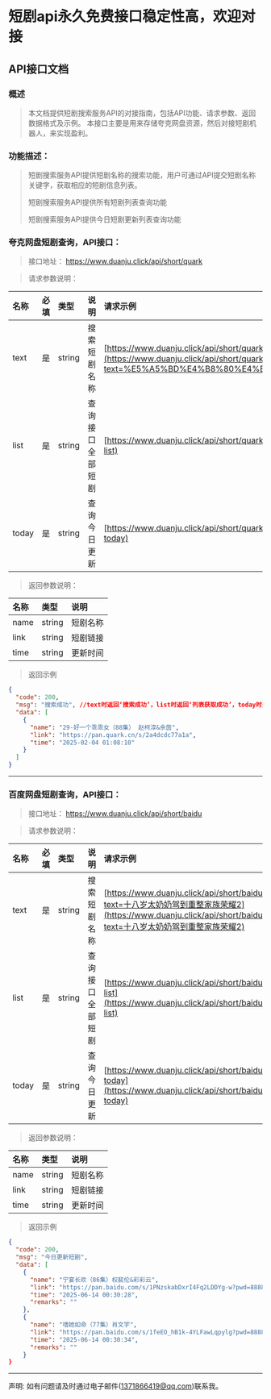 # 短剧api永久免费接口稳定性高，欢迎对接

## API接口文档





### 概述

> 本文档提供短剧搜索服务API的对接指南，包括API功能、请求参数、返回数据格式及示例。 本接口主要是用来存储夸克网盘资源，然后对接短剧机器人，来实现盈利。

### 功能描述：

> 短剧搜索服务API提供短剧名称的搜索功能，用户可通过API提交短剧名称关键字，获取相应的短剧信息列表。
>
> 短剧搜索服务API提供所有短剧列表查询功能
>
> 短剧搜索服务API提供今日短剧更新列表查询功能



### 夸克网盘短剧查询，API接口：

> 接口地址： https://www.duanju.click/api/short/quark

> 请求参数说明：

| 名称  | 必填 | 类型   | 说明             | 请求示例                                                     |
| :---- | :--- | :----- | :--------------- | :----------------------------------------------------------- |
| text  | 是   | string | 搜索短剧名称     | [https://www.duanju.click/api/short/quark?text=好一个乖乖女](https://www.duanju.click/api/short/quark?text=%E5%A5%BD%E4%B8%80%E4%B8%AA%E4%B9%96%E4%B9%96%E5%A5%B3) |
| list  | 是   | string | 查询接口全部短剧 | [https://www.duanju.click/api/short/quark?list](https://www.duanju.click/api/short/quark?list) |
| today | 是   | string | 查询今日更新     | [https://www.duanju.click/api/short/quark?today](https://www.duanju.click/api/short/quark?today) |

> 返回参数说明：

| 名称 | 类型   | 说明     |
| :--- | :----- | :------- |
| name | string | 短剧名称 |
| link | string | 短剧链接 |
| time | string | 更新时间 |

> 返回示例

```json
{
  "code": 200,
  "msg": "搜索成功", //text时返回‘搜索成功’，list时返回‘列表获取成功’，today时返回‘今日更新’
  "data": [
    {
      "name": "29-好一个乖乖女（88集） 赵柯淳&余茵",
      "link": "https://pan.quark.cn/s/2a4dcdc77a1a",
      "time": "2025-02-04 01:08:10"
    }
  ]
}
```

------

### 百度网盘短剧查询，API接口：

> 接口地址： https://www.duanju.click/api/short/baidu

> 请求参数说明：

| 名称  | 必填 | 类型   | 说明             | 请求示例                                                     |
| :---- | :--- | :----- | :--------------- | :----------------------------------------------------------- |
| text  | 是   | string | 搜索短剧名称     | [https://www.duanju.click/api/short/baidu?text=十八岁太奶奶驾到重整家族荣耀2](https://www.duanju.click/api/short/baidu?text=十八岁太奶奶驾到重整家族荣耀2) |
| list  | 是   | string | 查询接口全部短剧 | [https://www.duanju.click/api/short/baidu?list](https://www.duanju.click/api/short/baidu?list) |
| today | 是   | string | 查询今日更新     | [https://www.duanju.click/api/short/baidu?today](https://www.duanju.click/api/short/baidu?today) |

> 返回参数说明：

| 名称 | 类型   | 说明     |
| :--- | :----- | :------- |
| name | string | 短剧名称 |
| link | string | 短剧链接 |
| time | string | 更新时间 |

> 返回示例

```json
{
  "code": 200,
  "msg": "今日更新短剧",
  "data": [
    {
      "name": "宁宴长欢（86集）权裴伦&彩彩云",
      "link": "https://pan.baidu.com/s/1PNzskabDxrI4Fq2LDDYg-w?pwd=8888",
      "time": "2025-06-14 00:30:28",
      "remarks": ""
    },
    {
      "name": "嗜她如命（77集）肖文宇",
      "link": "https://pan.baidu.com/s/1feEO_hB1k-4YLFawLqpylg?pwd=8888",
      "time": "2025-06-14 00:30:34",
      "remarks": ""
    }
}
```



------

声明: 如有问题请及时通过电子邮件(1371866419@qq.com)联系我。
